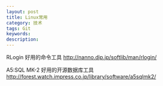 ```yaml
---
layout: post
title: Linux常用
category: 技术
tags: Git
keywords: 
description: 
---
```


RLogin 好用的命令工具
http://nanno.dip.jp/softlib/man/rlogin/

A5:SQL MK-2 好用的开源数据库工具
http://forest.watch.impress.co.jp/library/software/a5sqlmk2/
